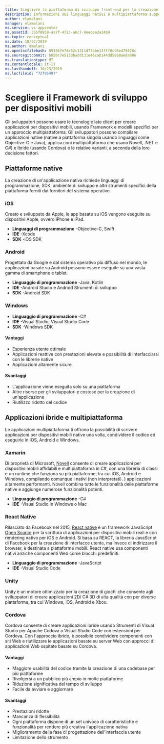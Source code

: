 ```yaml
---
title: Scegliere la piattaforma di sviluppo front-end per la creazione di applicazioni client con Visual Studio e i servizi di Azure
description: Informazioni sui linguaggi nativi e multipiattaforma supportati per la creazione di applicazioni client.
author: elamalani
manager: elamalani
ms.service: vs-appcenter
ms.assetid: 355f0959-aa7f-472c-a6c7-9eecea3a34b9
ms.topic: conceptual
ms.date: 10/22/2019
ms.author: emalani
ms.openlocfilehash: 891967e74e52c1311d73cbe13fff8c95e479478c
ms.sourcegitcommit: b050c7e5133badd131e46cab144dd5860ae8a98e
ms.translationtype: MT
ms.contentlocale: it-IT
ms.lasthandoff: 10/23/2019
ms.locfileid: "72795497"
---
```

# <a name="choose-mobile-development-framework"></a>Scegliere il Framework di sviluppo per dispositivi mobili
Gli sviluppatori possono usare le tecnologie lato client per creare applicazioni per dispositivi mobili, usando Framework e modelli specifici per un approccio multipiattaforma. Gli sviluppatori possono compilare applicazioni native (native a piattaforma singola usando linguaggi come Objective-C e Java), applicazioni multipiattaforma che usano Novell, .NET e C#) e ibride (usando Cordova) e le relative varianti, a seconda della loro decisione fattori.

## <a name="native-platforms"></a>Piattaforme native
La creazione di un'applicazione nativa richiede linguaggi di programmazione, SDK, ambiente di sviluppo e altri strumenti specifici della piattaforma forniti dai fornitori del sistema operativo.

### <a name="ios"></a>iOS
Creato e sviluppato da Apple, le app basate su iOS vengono eseguite su dispositivi Apple, ovvero iPhone e iPad.

- **Linguaggi di programmazione** -Objective-C, Swift
- **IDE** -Xcode
- **SDK** -iOS SDK

### <a name="android"></a>Android
Progettato da Google e dal sistema operativo più diffuso nel mondo, le applicazioni basate su Android possono essere eseguite su una vasta gamma di smartphone e tablet.

- **Linguaggio di programmazione** -Java, Kotlin 
- **IDE** -Android Studio e Android Strumenti di sviluppo 
- **SDK** -Android SDK

### <a name="windows"></a>Windows
- **Linguaggio di programmazione** -C#
- **IDE** -Visual Studio, Visual Studio Code
- **SDK** -Windows SDK

#### <a name="pros"></a>Vantaggi
- Esperienza utente ottimale
- Applicazioni reattive con prestazioni elevate e possibilità di interfacciarsi con le librerie native
- Applicazioni altamente sicure

#### <a name="cons"></a>Svantaggi
- L'applicazione viene eseguita solo su una piattaforma
- Altre risorse per gli sviluppatori e costose per la creazione di un'applicazione
- Riutilizzo ridotto del codice

## <a name="cross-platforms-and-hybrid-applications"></a>Applicazioni ibride e multipiattaforma
Le applicazioni multipiattaforma ti offrono la possibilità di scrivere applicazioni per dispositivi mobili native una volta, condividere il codice ed eseguirle in iOS, Android e Windows.

### <a name="xamarin"></a>Xamarin
Di proprietà di Microsoft, [Novell](https://visualstudio.microsoft.com/xamarin/) consente di creare applicazioni per dispositivi mobili affidabili e multipiattaforma in C#, con una libreria di classi e un runtime che funziona su più piattaforme, tra cui iOS, Android e Windows, compilando comunque i nativi (non interpretati). ) applicazioni altamente performanti. Novell combina tutte le funzionalità delle piattaforme native e aggiunge numerose funzionalità potenti.

- **Linguaggio di programmazione** -C#
- **IDE** -Visual Studio in Windows o Mac

### <a name="react-native"></a>React Native
Rilasciato da Facebook nel 2015, [React native](https://facebook.github.io/react-native/) è un framework JavaScript [Open Source](https://github.com/facebook/react-native) per la scrittura di applicazioni per dispositivi mobili reali e con rendering nativo per iOS e Android. Si basa su REACT, la libreria JavaScript di Facebook per la creazione di interfacce utente, ma invece di indirizzare il browser, è destinata a piattaforme mobili. React native usa componenti nativi anziché componenti Web come blocchi predefiniti.
 
- **Linguaggio di programmazione** -JavaScript
- **IDE** -Visual Studio Code

### <a name="unity"></a>Unity
 Unity è un motore ottimizzato per la creazione di giochi che consente agli sviluppatori di creare applicazioni 2D/ C# 3D di alta qualità con per diverse piattaforme, tra cui Windows, iOS, Android e Xbox.

### <a name="cordova"></a>Cordova
Cordova consente di creare applicazioni ibride usando Strumenti di Visual Studio per Apache Codova o Visual Studio Code con estensioni per Cordova. Con l'approccio ibrido, è possibile condividere componenti con siti Web e riutilizzare le applicazioni basate su server Web con approcci di applicazioni Web ospitate basate su Cordova.

#### <a name="pros"></a>Vantaggi
- Maggiore usabilità del codice tramite la creazione di una codebase per più piattaforme
- Rivolgersi a un pubblico più ampio in molte piattaforme
- Riduzione significativa del tempo di sviluppo
- Facile da avviare e aggiornare

#### <a name="cons"></a>Svantaggi
- Prestazioni ridotte
- Mancanza di flessibilità
- Ogni piattaforma dispone di un set univoco di caratteristiche e funzionalità per rendere più creativa l'applicazione nativa
- Miglioramento della fase di progettazione dell'interfaccia utente
- Limitazione dello strumento
